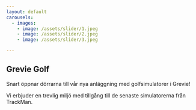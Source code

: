 ```yaml
---
layout: default
carousels:
  - images:
    - image: /assets/slider/1.jpeg
    - image: /assets/slider/2.jpeg
    - image: /assets/slider/3.jpeg

---
```


## Grevie Golf

Snart öppnar dörrarna till vår nya anläggning med golfsimulatorer i Grevie!

Vi erbjuder en trevlig miljö med tillgång till de senaste simulatorerna från TrackMan.
